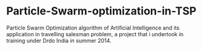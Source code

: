 # Particle-Swarm-optimization-in-TSP
Particle Swarm Optimization algorithm of Artificial Intelligence and its application in travelling salesman problem, a project that i undertook in training under Drdo India in summer 2014. 
